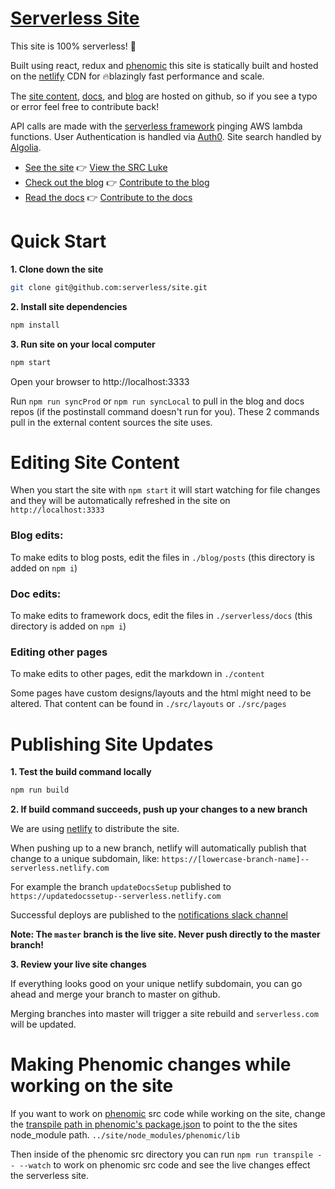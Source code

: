 # [Serverless Site](https://serverless.com/)

This site is 100% serverless! :tada:

Built using react, redux and [phenomic](https://github.com/MoOx/phenomic) this site is statically built and hosted on the [netlify](https://www.netlify.com/) CDN for 🔥blazingly fast performance and scale.

The [site content](https://github.com/serverless/site/tree/master/content), [docs](https://github.com/serverless/serverless/tree/master/docs), and [blog](https://github.com/serverless/blog) are hosted on github, so if you see a typo or error feel free to contribute back!

API calls are made with the [serverless framework](https://github.com/serverless/serverless/tree/master/docs) pinging AWS lambda functions. User Authentication is handled via [Auth0](auth0.com). Site search handled by [Algolia](https://community.algolia.com/docsearch/).

- [See the site](https://serverless.com/) :point_right: [View the SRC Luke](https://github.com/serverless/site/tree/master/src)
- [Check out the blog](https://serverless.com/blog) :point_right: [Contribute to the blog](https://github.com/serverless/blog)
- [Read the docs](https://serverless.com/framework/docs) :point_right: [Contribute to the docs](https://github.com/serverless/serverless)

# Quick Start

**1. Clone down the site**

```bash
git clone git@github.com:serverless/site.git
```

**2. Install site dependencies**

```bash
npm install
```

**3. Run site on your local computer**

```bash
npm start
```

Open your browser to http://localhost:3333

Run `npm run syncProd` or `npm run syncLocal` to pull in the blog and docs repos (if the postinstall command doesn't run for you). These 2 commands pull in the external content sources the site uses.

# Editing Site Content

When you start the site with `npm start` it will start watching for file changes and they will be automatically refreshed in the site on `http://localhost:3333`

### **Blog edits:**

To make edits to blog posts, edit the files in `./blog/posts` (this directory is added on `npm i`)

### **Doc edits:**

To make edits to framework docs, edit the files in `./serverless/docs` (this directory is added on `npm i`)

### Editing other pages

To make edits to other pages, edit the markdown in `./content`

Some pages have custom designs/layouts and the html might need to be altered. That content can be found in `./src/layouts` or `./src/pages`

# Publishing Site Updates

**1. Test the build command locally**

```bash
npm run build
```

**2. If build command succeeds, push up your changes to a new branch**

We are using [netlify](http://netlify.com) to distribute the site.

When pushing up to a new branch, netlify will automatically publish that change to a unique subdomain, like: `https://[lowercase-branch-name]--serverless.netlify.com`

For example the branch `updateDocsSetup` published to `https://updatedocssetup--serverless.netlify.com`

Successful deploys are published to the [notifications slack channel](https://serverlessteam.slack.com/archives/notifications)

**Note: The `master` branch is the live site. Never push directly to the master branch!**

**3. Review your live site changes**

If everything looks good on your unique netlify subdomain, you can go ahead and merge your branch to master on github.

Merging branches into master will trigger a site rebuild and `serverless.com` will be updated.

# Making Phenomic changes while working on the site

If you want to work on [phenomic](https://phenomic.io/) src code while working on the site, change the [transpile path in phenomic's package.json](https://github.com/MoOx/phenomic/blob/master/package.json#L149) to point to the the sites node_module path. `../site/node_modules/phenomic/lib`

Then inside of the phenomic src directory you can run `npm run transpile -- --watch` to work on phenomic src code and see the live changes effect the serverless site.
